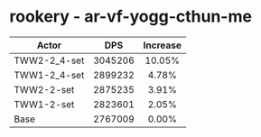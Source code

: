 # rookery - ar-vf-yogg-cthun-me
| Actor | DPS | Increase |
|---|:---:|:---:|
|TWW2-2_4-set|3045206|10.05%|
|TWW1-2_4-set|2899232|4.78%|
|TWW2-2-set|2875235|3.91%|
|TWW1-2-set|2823601|2.05%|
|Base|2767009|0.00%|
